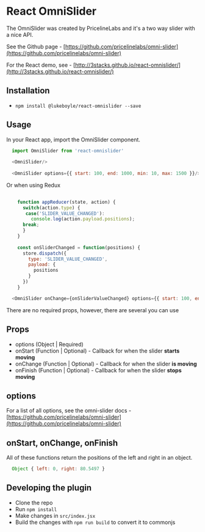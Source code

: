 # React OmniSlider

The OmniSlider was created by PricelineLabs and it's a two way slider with a nice API.

See the Github page - [https://github.com/pricelinelabs/omni-slider](https://github.com/pricelinelabs/omni-slider)

For the React demo, see - [http://3stacks.github.io/react-omnislider/](http://3stacks.github.io/react-omnislider/)

## Installation

- `npm install @lukeboyle/react-omnislider --save`

## Usage

In your React app, import the OmniSlider component.

```javascript
  import OmniSlider from 'react-omnislider'
  
  <OmniSlider/>
  
  <OmniSlider options={{ start: 100, end: 1000, min: 10, max: 1500 }}/>
```

Or when using Redux

```javascript
  	
  	function appReducer(state, action) {
  	  switch(action.type) {
  	   case('SLIDER_VALUE_CHANGED'):
  	     console.log(action.payload.positions);
      break;
  	  }
  	}
  	
  	const onSliderChanged = function(positions) {
  	  store.dispatch({
        type: 'SLIDER_VALUE_CHANGED',
        payload: {
          positions
        }
      })
    }

  <OmniSlider onChange={onSliderValueChanged} options={{ start: 100, end: 1000, min: 10, max: 1500 }}/>

```

There are no required props, however, there are several you can use

## Props

- options (Object | Required)
- onStart (Function | Optional) - Callback for when the slider **starts moving**
- onChange (Function | Optional) - Callback for when the slider **is moving**
- onFinish (Function | Optional) - Callback for when the slider **stops moving**

## options

For a list of all options, see the omni-slider docs - [https://github.com/pricelinelabs/omni-slider](https://github.com/pricelinelabs/omni-slider)

## onStart, onChange, onFinish

All of these functions return the positions of the left and right in an object.

```javascript
  Object { left: 0, right: 80.5497 }
```

## Developing the plugin

- Clone the repo
- Run `npm install`
- Make changes in `src/index.jsx`
- Build the changes with `npm run build` to convert it to commonjs